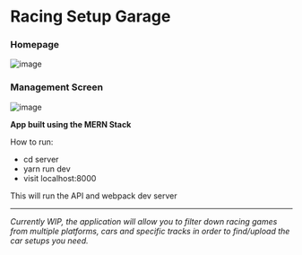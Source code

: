 # Racing Setup Garage

### Homepage

![image](https://user-images.githubusercontent.com/41014229/230735085-297652cc-3be5-410b-bcb1-71a0a75cf347.png)

### Management Screen

![image](https://github.com/Craig-97/Money-Manager/assets/41014229/1f19d45a-d525-43c8-abd7-daa16eb5fd08)


**App built using the MERN Stack**

How to run:
  - cd server
  - yarn run dev
  - visit localhost:8000
  
This will run the API and webpack dev server

-------------------------------------------------------------

*Currently WIP, the application will allow you to filter down
racing games from multiple platforms, cars and specific tracks
in order to find/upload the car setups you need.*
